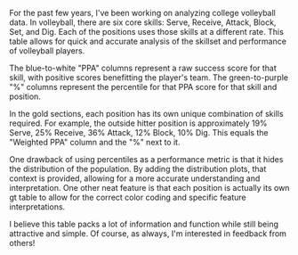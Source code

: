 For the past few years, I've been working on analyzing college volleyball data. In volleyball, there are six core skills: Serve, Receive, Attack, Block, Set, and Dig. Each of the positions uses those skills at a different rate. This table allows for quick and accurate analysis of the skillset and performance of volleyball players. 

The blue-to-white "PPA" columns represent a raw success score for that skill, with positive scores benefitting the player's team. The green-to-purple "%" columns represent the percentile for that PPA score for that skill and position. 

In the gold sections, each position has its own unique combination of skills required. For example, the outside hitter position is approximately 19% Serve, 25% Receive, 36% Attack, 12% Block, 10% Dig. This equals the "Weighted PPA" column and the "%" next to it. 

One drawback of using percentiles as a performance metric is that it hides the distribution of the population. By adding the distribution plots, that context is provided, allowing for a more accurate understanding and interpretation. One other neat feature is that each position is actually its own gt table to allow for the correct color coding and specific feature interpretations.

I believe this table packs a lot of information and function while still being attractive and simple. Of course, as always, I'm interested in feedback from others!
